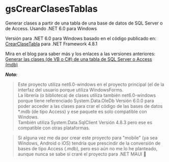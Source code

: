 # gsCrearClasesTablas
Generar clases a partir de una tabla de una base de datos de SQL Server o de Access. Usando .NET 6.0 para Windows

Versión para .NET 6.0 para Windows basado en el código publicado en: [CrearClaseTabla](https://github.com/elGuille-info/CrearClaseTabla) para .NET Framework 4.8.1

Mira en el blog para saber más y los enlaces a las versiones anteriores: [Generar las clases (de VB o C#) de una tabla de SQL Server o Access (mdb)](https://www.elguillemola.com/generar-las-clases-de-una-tabla-de-sql-server-o-access-mdb/)
<br>

_**Nota:**_

>Este proyecto utiliza net6.0-windows en el proyecto principal (el de la interfaz del usuario porque utiliza WindowsForms.<br>
>La librería (o biblioteca) de clases utiliza también net6.0-windows porque tiene referenciado System.Data.OleDb Versión 6.0.0 para poder acceder a las clases para crar el código de las bases de datos *.mdb (de tipo Access) y ese paquete es solo compatible con Windows.<br>
>También utiliza System.Data.SqlClient Versión 4.8.3 pero ese es compatible con otras plataformas.

>Si alguna vez me da por crear este proyecto para "mobile" (ya sea Windows, Android o iOS) tendría que prescindir de la conversión de bases de tipo Access (.mdb), pero eso aún no me lo he planteado, aunque nunca se sabe si craré el proyecto para .NET MAUI 🤔

